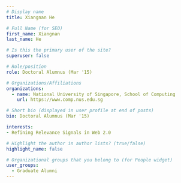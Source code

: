 ```yaml
---
# Display name
title: Xiangnan He

# Full Name (for SEO) 
first_name: Xiangnan
last_name: He

# Is this the primary user of the site?
superuser: false

# Role/position
role: Doctoral Alumnus (Mar '15)

# Organizations/Affiliations
organizations:
  - name: National University of Singapore, School of Computing
    url: https://www.comp.nus.edu.sg

# Short bio (displayed in user profile at end of posts)
bio: Doctoral Alumnus (Mar '15)

interests:
- Refining Relevance Signals in Web 2.0

# Highlight the author in author lists? (true/false)
highlight_name: false

# Organizational groups that you belong to (for People widget)
user_groups:
  - Graduate Alumni
---
```

